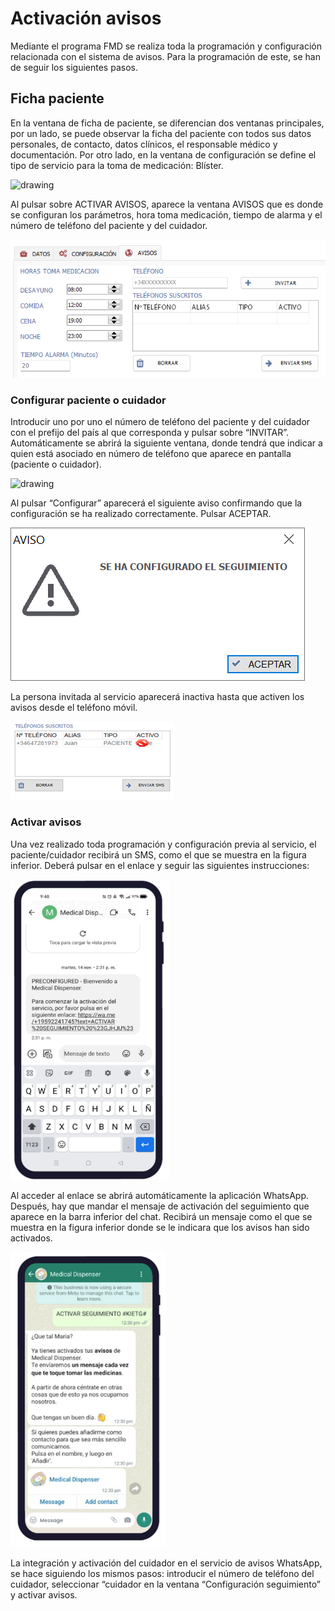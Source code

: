 # Activación avisos

Mediante el programa FMD se realiza toda la programación y configuración relacionada con el sistema
de avisos. Para la programación de este, se han de seguir los siguientes pasos.

## Ficha paciente

En la ventana de ficha de paciente, se diferencian dos ventanas principales, por un lado, se
puede observar la ficha del paciente con todos sus datos personales, de contacto, datos clínicos, el
responsable médico y documentación. Por otro lado, en la ventana de configuración se define el tipo
de servicio para la toma de medicación: Blíster.

<img src="../images/FMD_seguimiento_6.PNG" alt="drawing" width="600"/>


Al pulsar sobre ACTIVAR AVISOS, aparece la ventana AVISOS que es donde se configuran los
parámetros, hora toma medicación, tiempo de alarma y el número de teléfono del paciente y del
cuidador.


![Botón 'Web'](./images/FMD_seguimiento_1.png) 

### Configurar paciente o cuidador

Introducir uno por uno el número de teléfono del paciente y del cuidador con el prefijo del país al
que corresponda y pulsar sobre “INVITAR”. Automáticamente se abrirá la siguiente ventana, donde
tendrá que indicar a quien está asociado en número de teléfono que aparece en pantalla (paciente o
cuidador).

<img src="../images/FMD_seguimiento_2.png" alt="drawing" width="400"/>

Al pulsar “Configurar” aparecerá el siguiente aviso confirmando que la configuración se ha realizado
correctamente. Pulsar ACEPTAR.

![Botón 'Web'](./images/FMD_seguimiento_3.png) 

La persona invitada al servicio aparecerá inactiva hasta que activen los avisos desde el teléfono
móvil.

![Botón 'Web'](./images/FMD_seguimiento_4.png) 

### Activar avisos

Una vez realizado toda programación y configuración previa al servicio, el paciente/cuidador recibirá
un SMS, como el que se muestra en la figura inferior. Deberá pulsar en el enlace y seguir las siguientes
instrucciones:

![Botón 'Web'](./images/FMD_seguimiento_5.png) 

Al acceder al enlace se abrirá automáticamente la aplicación WhatsApp. Después, hay que mandar el
mensaje de activación del seguimiento que aparece en la barra inferior del chat. Recibirá un mensaje
como el que se muestra en la figura inferior donde se le indicara que los avisos han sido activados.

![Botón 'Web'](./images/FMD_seguimiento_7.PNG) 

La integración y activación del cuidador en el servicio de avisos WhatsApp, se hace siguiendo los
mismos pasos: introducir el número de teléfono del cuidador, seleccionar “cuidador en la ventana
“Configuración seguimiento” y activar avisos.

